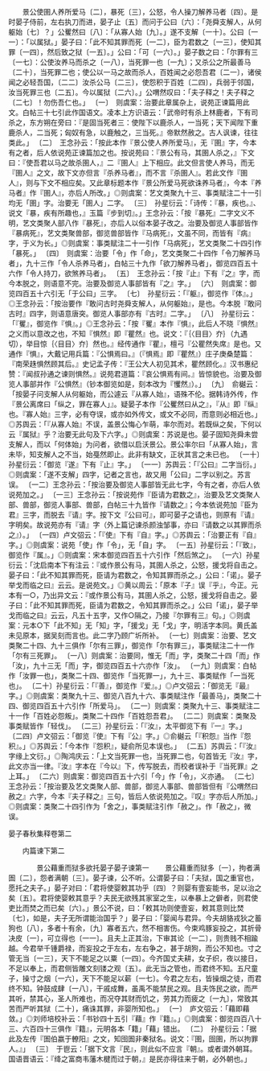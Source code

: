 <!-- { "loadSidebar": true } -->
　　景公使圉人养所爱马〔二〕，暴死〔三〕，公怒，令人操刀解养马者〔四〕。是时晏子侍前，左右执刀而进，晏子止〔五〕而问于公曰〔六〕：「尧舜支解人，从何躯始〔七〕？」公矍然曰〔八〕：「从寡人始〔九〕。」遂不支解〔一十〕。公曰〔一一〕：「以属狱。」晏子曰：「此不知其罪而死〔一二〕，臣为君数之〔一三〕，使知其罪〔一四〕，然后致之狱〔一五〕。」公曰：「可〔一六〕。」晏子数之曰：「尔罪有三〔一七〕：公使汝养马而杀之〔一八〕，当死罪一也〔一九〕；又杀公之所最善马〔二十〕，当死罪二也；使公以一马之故而杀人，百姓闻之必怨吾君〔二一〕，诸侯闻之必轻吾国，〔二二〕汝杀公马〔二三〕，使怨积于百姓〔二四〕，兵弱于邻国，汝当死罪三也〔二五〕。今以属狱〔二六〕。」公喟然叹曰：「夫子释之！夫子释之〔二七〕！勿伤吾仁也。」
〔一〕　则虞案：治要此章属杂上，说苑正谏篇用此文。白帖三十七引此作国语文。凌本上方识语云：「武帝时有杀上林鹿者，下有司杀之，东方朔在旁曰：『是固当死者三：使陛下以鹿杀人，一当死；天下闻陛下重鹿杀人，二当死；匈奴有急，以鹿触之，三当死。』帝默然赦之。古人讽谏，往往类此。」
〔二〕　王念孙云：「按此本作『景公使人养所爱马』，无『圉』字，今本有之者，后人依说苑正谏篇加之也。按说苑曰：『景公有马，其圉人杀之，』下文曰：『使吾君以马之故杀圉人，』二『圉人』上下相应。此文但言使人养马，而无『圉人』之文，故下文亦但言『杀养马者』，而不言『杀圉人』。若此文作『圉人』，则与下文不相应矣。又此章标题本作『景公所爱马死欲诛养马者』，今本『养马者』作『圉人』，亦后人所改。」◎则虞案：艺文类聚九十三、事类赋注二十一引均无「圉」字。治要无「圉人」二字。
〔三〕　孙星衍云：「诗传：『暴，疾也。』、说文『暴，疾有所趣也，』玉篇『步到切』。」王念孙云：「按『暴死』二字文义不明，艺文类聚人部八作『暴死』，亦后人以俗本晏子改之。治要及御览人事部皆作『暴病死』，艺文类聚兽部，御览兽部皆作『马病死』，文虽不同，而皆有『病』字，于义为长。」◎则虞案：事类赋注二十一引作「马病死」，艺文类聚二十四引作「暴死。」
〔四〕　则虞案：治要「令」作「命」，艺文类聚二十四作「令刀解养马者」，九十三作「令人杀养马者」，白帖三十九作「欲刀解养马者」，御览四百五十六作「令人持刀，欲煞养马者」。
〔五〕　王念孙云：「按『止』下有『之』字，而今本脱之，则语意不完。治要及御览人事部皆有『之』字。」
〔六〕　则虞案：御览四百五十六引无「于公曰」三字。
〔七〕　孙星衍云：「『躯』，御览作『体』。」◎王念孙云：「按治要作『敢问古时尧舜支解人，从何躯始』，是也。今本脱『敢问古时』四字，则语意唐突。御览人事部亦有『古时』二字。」
〔八〕　孙星衍云：「『矍』，御览作『惧』。」◎王念孙云：「按『矍』本作『惧』，此后人不晓『惧然』之义而以意改之也，不知『惧然』即『瞿然』也。说文：『｛〈目目〉夰｝（九遇切），举目惊｛〈目目〉夰｝然也。』经传通作『瞿』，檀弓『公瞿然失席』是也。又通作『惧』，大戴记用兵篇：『公惧焉曰。』（『惧焉』即『瞿然』）庄子庚桑楚篇：『南荣趎惧然顾其后。』史记孟子传：『王公大人初见其术，瞿然顾化。』汉书惠纪赞：『闻叔孙通之谏则惧然。』说苑君道篇：『哀公惧焉有间。』皆惊貌也。治要及御览人事部并作『公惧然』（钞本御览如是，刻本改为『戄然』）。」
〔九〕　俞樾云：「按晏子问支解人从何躯始，而公遽云『从寡人始』，语殊不伦。据韩诗外传，作『景公离席曰「纵之，罪在寡人」』。疑晏子本作『公矍然曰从之』，『从』即『纵』也。『寡人始』三字，必有夺误，或亦如外传文，或文不必同，而意则必相近也。」◎苏舆云：「『从寡人始』不误，盖景公悔心乍萌，率尔而对。若既纵之矣，下何以云『属狱』乎？治要无此句及下六字。」◎则虞案：苏说是也。晏子固知尧舜未尝支解人，而以「何体始」为问者，欲借以启沃景公。景公率尔曰「从寡人始」，言未毕，知支解人之不当，始戞然即止。此非有缺文，正状其言之未已也。
〔一十〕孙星衍云：「御览『遂』下有『止』字。」
〔一一〕苏舆云：「『公曰』二字当衍。」◎则虞案：「遂不支解」四字，记者之言也，故又用「公曰」二字以别之。苏言误。
〔一二〕王念孙云：「按治要及御览人事部皆无此七字，今有之者，亦后人依说苑加之。」
〔一三〕王念孙云：「按说苑作『臣请为君数之』，治要及艺文类聚人部、兽部，御览人事部、兽部，白帖三十九皆作『请数之』；今本依说苑加『臣为君』三字，而脱去『请』字。按下文『公曰可』，即可晏子之请也，则原有『请』字明矣。故说苑亦有『请』字（外上篇记谏杀颜浊邹事，亦曰『请数之以其罪而杀之』）。」
〔一四〕卢文弨云：「『使』下有『自』字。」◎苏舆云：「治要正有『自』字。」◎则虞案：说苑「使」作「令」，无「自」字。
〔一五〕孙星衍云：「『致』，御览作『属』。」◎则虞案：宋本御览四百五十六引作「然后煞之」。
〔一六〕孙星衍云：「沈启南本下有注云：『或作景公有马，其圉人杀之，公怒，援戈将自击之。晏子曰：「此不知其罪而死，臣请为君数之，令知其罪而杀之。」公曰：「诺」。晏子举戈而临之曰』云云。是说苑文。」◎黄以周云：「原本『子』误『乎』，今正。元本有一○，乃出异文云：『或作景公有马，其圉人杀之，公怒，援戈将自击之。晏子曰：「此不知其罪而死，臣请为君数之，令知其罪而杀之。」公曰「诺」，晏子举戈而临之曰』云云，凡五十五字，又作○隔之，乃接『尔罪有三』句。」◎则虞案：元本○下「此不知」无「知」字，「援戈」无「戈」字，明活字本同。黄氏盖未见原本，据吴刻而言也。此二字乃顾广圻所补。
〔一七〕则虞案：治要、艺文类聚二十四、九十三俱作「尔有三罪」，御览作「尔有罪三」，事类赋注二十一作「尔有三死罪」。
〔一八〕则虞案：治要同，惟无「而」字，类聚二十四「而」作「汝」，九十三无「而」字，御览四百五十六亦作「汝」。
〔一九〕则虞案：白帖作「汝罪一也」，类聚二十四、御览作「当死罪一」，九十三、事类赋作「一当死也」。
〔二十〕孙星衍云：「『善』，御览作『爱』。」◎卢文弨云：「御览无『最』字。」◎则虞案：类聚九十三、御览八百九十六、事类赋注作「最善马」，类聚二十四、御览四百五十六引作「所爱马」。
〔二一〕则虞案：类聚九十三、事类赋注二十一作「百姓必怨叛」。类聚二十四作「百姓怨吾君」。
〔二二〕则虞案：类聚及事类赋皆作「轻伐」。
〔二三〕孙星衍云：「『汝』，太平御览下有『一』字。」
〔二四〕卢文弨云：「御览『使』下有『公』字。」◎俞樾云「『积怨』当作『怨积』。」◎苏舆云：「今本作『怨积』，疑俞所见本误也。」
〔二五〕苏舆云：「『汝』字缘上文衍。」◎陶鸿庆云：「上文当死罪一也，当死罪二也，句首皆无『汝』字，此文亦当一律。『汝』字本在『今以』下，传写脱去，而校者误补于『当死罪』之上耳。」
〔二六〕则虞案：御览四百五十六引「今」作「令」，义亦通。
〔二七〕王念孙云：「按治要及艺文类聚人部、兽部，御览人事部、兽部皆但有『公喟然曰赦之』六字，今本『夫子释之』三句，皆后人依说苑加之。『叹』字亦后人所加。」◎则虞案：类聚二十四引作为「舍之」，事类赋注引作「赦之」。作「赦之」，微误。





晏子春秋集释卷第二

　　内篇谏下第二

　　　　景公藉重而狱多欲托晏子晏子谏第一
　　景公藉重而狱多〔一〕，拘者满圄〔二〕，怨者满朝〔三〕。晏子谏，公不听。公谓晏子曰：「夫狱，国之重官也，愿托之夫子。」晏子对曰：「君将使婴敕其功乎〔四〕？则婴有壹妄能书，足以治之矣〔五〕。君将使婴敕其意乎？夫民无欲残其家室之生，以奉暴上之僻者，则君使吏比而焚之而已矣〔六〕。」景公不说，曰：「敕其功则使壹妄，敕其意则比焚〔七〕，如是，夫子无所谓能治国乎？」晏子曰：「婴闻与君异。今夫胡貉戎狄之蓄狗也〔八〕，多者十有余，〔九〕寡者五六，然不相害伤。今束鸡豚妄投之，其折骨决皮〔一〕，可立得也〔一一〕。且夫上正其治，下审其论〔一二〕，则贵贱不相踰越。今君举千锺爵禄，而妄投之于左右，左右争之，甚于胡狗，而公不知也。寸之管无当〔一三〕，天下不能足之以粟〔一四〕。今齐国丈夫耕，女子织，夜以接日，不足以奉上，而君侧皆雕文刻镂之观〔五〕。此无当之管也，而君终不知。五尺童子，操寸之烟〔一六〕，天下不能足以薪〔一七〕。今君之左右，皆操烟之徒，而君终不知。钟鼓成肆〔一八〕，干戚成舞，虽禹不能禁民之观。且夫饰民之欲，而严其听，禁其心，圣人所难也，而况夺其财而饥之，劳其力而疲之〔一九〕，常致其苦而严听其狱〔二十〕，痛诛其罪，非婴所知也。」
〔一〕　庐文弨云：「藉即藉敛。」◎刘师培校补云：「书钞四十五引『藉』作『籍』。」◎则虞案：御览四百八十三、六百四十三俱作『籍』，元明各本「籍」「藉」错出。
〔二〕　孙星衍云：「据此及左传『圄伯嬴于轑阳』之文，知囹圄非秦狱名。说文：『圉，囹圉，所以拘罪人。』」
〔三〕　于鬯云：「据下文言『民』，则此似不应言『朝』。或者谓外朝耳。国语晋语云：『绛之富商韦藩木楗而过于朝，』是民亦得往来于朝，必外朝也。」
